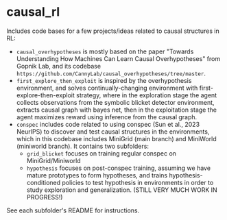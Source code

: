 # causal_rl
Includes code bases for a few projects/ideas related to causal structures in RL:
- `causal_overhypotheses` is mostly based on the paper "Towards Understanding How Machines Can Learn Causal Overhypotheses" from Gopnik Lab, and its codebase `https://github.com/CannyLab/causal_overhypotheses/tree/master`.
- `first_explore_then_exploit` is inspired by the overhypothesis environment, and solves continually-changing environment with first-explore-then-exploit strategy, where in the exploration stage the agent collects observations from the symbolic blicket detector environment, extracts causal graph with bayes net, then in the exploitation stage the agent maximizes reward using inference from the causal graph. 
- `conspec` includes code related to using conspec (Sun et al., 2023 NeurIPS) to discover and test causal structures in the environments, which in this codebase includes MiniGrid (main branch) and MiniWorld (miniworld branch). It contains two subfolders:
    - `grid_blicket` focuses on training regular conspec on MiniGrid/Miniworld
    - `hypothesis` focuses on post-conspec training, assuming we have mature prototypes to form hypotheses, and trains hypothesis-conditioned policies to test hypothesis in environments in order to study exploration and generalization. (STILL VERY MUCH WORK IN PROGRESS!)

See each subfolder's README for instructions.

